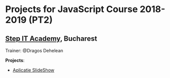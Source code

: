 # Projects for JavaScript Course 2018-2019 (PT2)
## [Step IT Academy](https://itstep.ro/), Bucharest 
Trainer: @Dragos Dehelean

**Projects**:

* [Aplicatie SlideShow](https://horace373.github.io/JavaScript/index.html/) 
